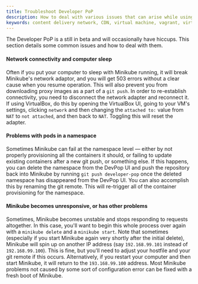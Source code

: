 ```yaml
---
title: Troubleshoot Developer PoP 
description: How to deal with various issues that can arise while using DevPoP.
keywords: content delivery network, CDN, virtual machine, vagrant, virtualbox, git, cli, local development, developer pop
---
```


The Developer PoP is a still in beta and will occasionally have hiccups. This section details some common issues and how to deal with them.

#### Network connectivity and computer sleep
  Often if you put your computer to sleep with Minikube running, it will break Minikube's network adaptor, and you will get 503 errors without a clear cause when you resume operation. This will also prevent you from downloading proxy images as a part of a `git push`. In order to re-establish connectivity, you need to disconnect the network adapter and reconnect it. If using VirtualBox, do this by opening the VirtualBox UI, going to your VM's settings, clicking `network` and then changing the `attached to:` value from `NAT` to `not attached`, and then back to `NAT`. Toggling this will reset the adapter.

#### Problems with pods in a namespace
  Sometimes Minikube can fail at the namespace level — either by not properly provisioning all the containers it should, or failing to update existing containers after a new git push, or something else. If this happens, you can delete the namespace from the DevPop UI and push the repository back into Minikube by running `git push developer-pop` once the deleted namespace has disappeared from the DevPop UI. You can also accomplish this by renaming the git remote. This will re-trigger all of the container provisioning for the namespace.

#### Minikube becomes unresponsive, or has other problems
  Sometimes, Minikube becomes unstable and stops responding to requests altogether. In this case, you'll want to begin this whole process over again with a `minikube delete` and a `minikube start`. Note that sometimes (especially if you start Minikube again very shortly after the initial delete), Minikube will spin up on another IP address (say `192.168.99.101` instead of `192.168.99.100`). This is fine, but you'll need to adjust your hostfile and your git remote if this occurs. Alternatively, if you restart your computer and then start Minikube, it will return to the `193.168.99.100` address. Most Minikube problems not caused by some sort of configuration error can be fixed with a fresh boot of Minikube.

